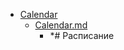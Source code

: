 - <a href = "F:\Node_projects\Node_Way\Education\TSH_index\Index-master_16022k21\Calendar\cat.Calendar\dir.Calendar.md">Calendar</a>
    - <a href = "F:\Node_projects\Node_Way\Education\TSH_index\Index-master_16022k21\Calendar\Calendar.md">Calendar.md</a>
        - *# Расписание
